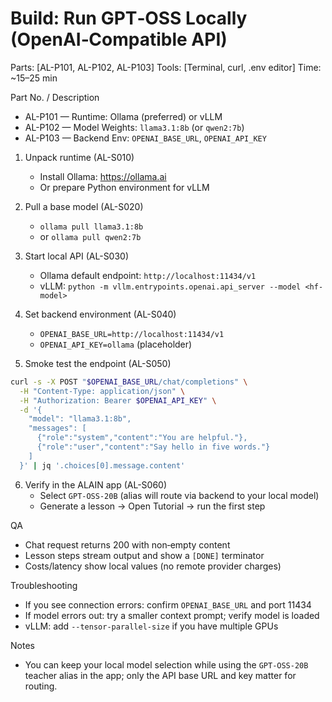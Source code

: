 # Build: Run GPT‑OSS Locally (OpenAI‑Compatible API)

Parts: [AL-P101, AL-P102, AL-P103]
Tools: [Terminal, curl, .env editor]
Time: ~15–25 min

Part No. / Description
- AL-P101 — Runtime: Ollama (preferred) or vLLM
- AL-P102 — Model Weights: `llama3.1:8b` (or `qwen2:7b`)
- AL-P103 — Backend Env: `OPENAI_BASE_URL`, `OPENAI_API_KEY`

1) Unpack runtime (AL-S010)
   - Install Ollama: https://ollama.ai
   - Or prepare Python environment for vLLM

2) Pull a base model (AL-S020)
   - `ollama pull llama3.1:8b`
   - or `ollama pull qwen2:7b`

3) Start local API (AL-S030)
   - Ollama default endpoint: `http://localhost:11434/v1`
   - vLLM: `python -m vllm.entrypoints.openai.api_server --model <hf-model>`

4) Set backend environment (AL-S040)
   - `OPENAI_BASE_URL=http://localhost:11434/v1`
   - `OPENAI_API_KEY=ollama` (placeholder)

5) Smoke test the endpoint (AL-S050)
```bash
curl -s -X POST "$OPENAI_BASE_URL/chat/completions" \
  -H "Content-Type: application/json" \
  -H "Authorization: Bearer $OPENAI_API_KEY" \
  -d '{
    "model": "llama3.1:8b",
    "messages": [
      {"role":"system","content":"You are helpful."},
      {"role":"user","content":"Say hello in five words."}
    ]
  }' | jq '.choices[0].message.content'
```

6) Verify in the ALAIN app (AL-S060)
   - Select `GPT-OSS-20B` (alias will route via backend to your local model)
   - Generate a lesson → Open Tutorial → run the first step

QA
- Chat request returns 200 with non‑empty content
- Lesson steps stream output and show a `[DONE]` terminator
- Costs/latency show local values (no remote provider charges)

Troubleshooting
- If you see connection errors: confirm `OPENAI_BASE_URL` and port 11434
- If model errors out: try a smaller context prompt; verify model is loaded
- vLLM: add `--tensor-parallel-size` if you have multiple GPUs

Notes
- You can keep your local model selection while using the `GPT‑OSS-20B` teacher alias in the app; only the API base URL and key matter for routing.

